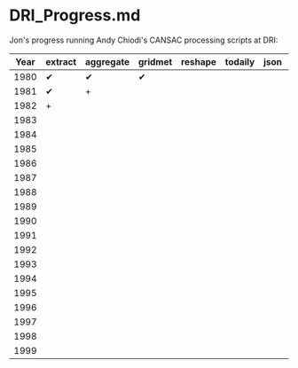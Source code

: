 # DRI_Progress.md

Jon's progress running Andy Chiodi's CANSAC processing scripts at DRI:

| Year | extract | aggregate | gridmet | reshape | todaily | json | stats |
| ---- | ------- | --------- | ------- | ------- | ------- | ---- | ----- |
| 1980 | ✔       | ✔         | ✔       |         |         |      |       |
| 1981 | ✔       | +         |         |         |         |      |       |
| 1982 | +       |           |         |         |         |      |       |
| 1983 |         |           |         |         |         |      |       |
| 1984 |         |           |         |         |         |      |       |
| 1985 |         |           |         |         |         |      |       |
| 1986 |         |           |         |         |         |      |       |
| 1987 |         |           |         |         |         |      |       |
| 1988 |         |           |         |         |         |      |       |
| 1989 |         |           |         |         |         |      |       |
| 1990 |         |           |         |         |         |      |       |
| 1991 |         |           |         |         |         |      |       |
| 1992 |         |           |         |         |         |      |       |
| 1993 |         |           |         |         |         |      |       |
| 1994 |         |           |         |         |         |      |       |
| 1995 |         |           |         |         |         |      |       |
| 1996 |         |           |         |         |         |      |       |
| 1997 |         |           |         |         |         |      |       |
| 1998 |         |           |         |         |         |      |       |
| 1999 |         |           |         |         |         |      |       |
